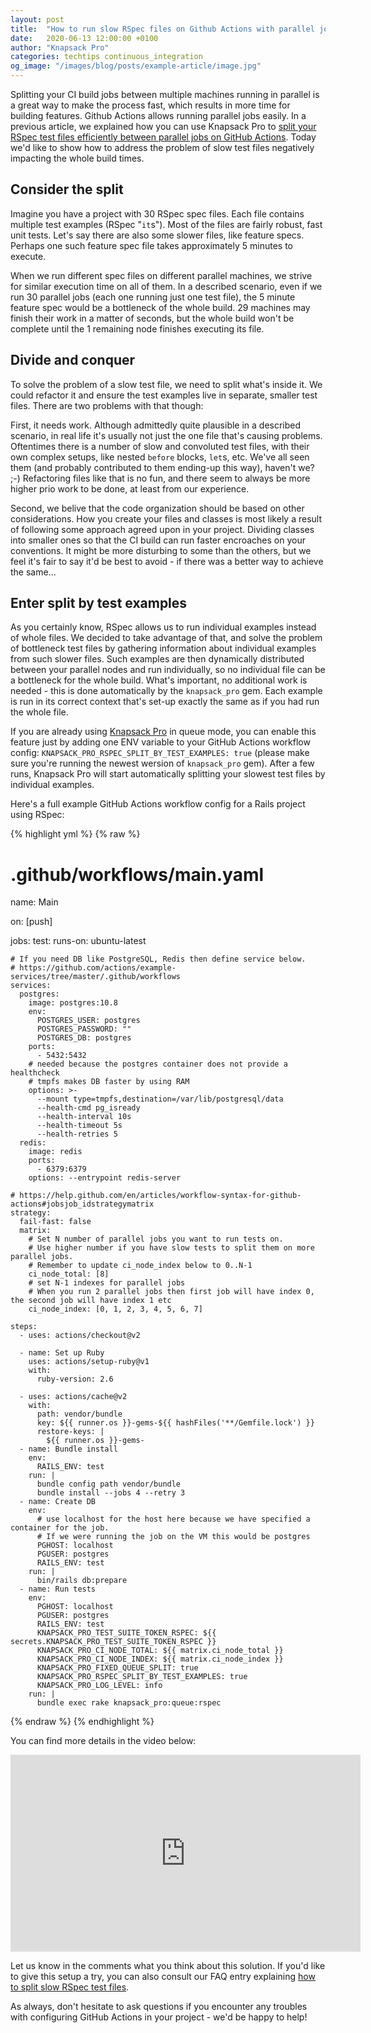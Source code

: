 ```yaml
---
layout: post
title:  "How to run slow RSpec files on Github Actions with parallel jobs by doing an auto split of the spec file by test examples"
date:   2020-06-13 12:00:00 +0100
author: "Knapsack Pro"
categories: techtips continuous_integration
og_image: "/images/blog/posts/example-article/image.jpg"
---
```


Splitting your CI build jobs between multiple machines running in parallel is a great way to make the process fast, which results in more time for building features. Github Actions allows running parallel jobs easily. In a previous article, we explained how you can use Knapsack Pro to [split your RSpec test files efficiently between parallel jobs on GitHub Actions](/2019/how-to-run-rspec-on-github-actions-for-ruby-on-rails-app-using-parallel-jobs). Today we'd like to show how to address the problem of slow test files negatively impacting the whole build times.

## Consider the split

Imagine you have a project with 30 RSpec spec files. Each file contains multiple test examples (RSpec "`it`s"). Most of the files are fairly robust, fast unit tests. Let's say there are also some slower files, like feature specs. Perhaps one such feature spec file takes approximately 5 minutes to execute.

When we run different spec files on different parallel machines, we strive for similar execution time on all of them. In a described scenario, even if we run 30 parallel jobs (each one running just one test file), the 5 minute feature spec would be a bottleneck of the whole build. 29 machines may finish their work in a matter of seconds, but the whole build won't be complete until the 1 remaining node finishes executing its file.

## Divide and conquer

To solve the problem of a slow test file, we need to split what's inside it. We could refactor it and ensure the test examples live in separate, smaller test files. There are two problems with that though:

First, it needs work. Although admittedly quite plausible in a described scenario, in real life it's usually not just the one file that's causing problems. Oftentimes there is a number of slow and convoluted test files, with their own complex setups, like nested `before` blocks, `let`s, etc. We've all seen them (and probably contributed to them ending-up this way), haven't we? ;-) Refactoring files like that is no fun, and there seem to always be more higher prio work to be done, at least from our experience.

Second, we belive that the code organization should be based on other considerations. How you create your files and classes is most likely a result of following some approach agreed upon in your project. Dividing classes into smaller ones so that the CI build can run faster encroaches on your conventions. It might be more disturbing to some than the others, but we feel it's fair to say it'd be best to avoid - if there was a better way to achieve the same...

## Enter split by test examples

As you certainly know, RSpec allows us to run individual examples instead of whole files. We decided to take advantage of that, and solve the problem of bottleneck test files by gathering information about individual examples from such slower files. Such examples are then dynamically distributed between your parallel nodes and run individually, so no individual file can be a bottleneck for the whole build. What's important, no additional work is needed - this is done automatically by the `knapsack_pro` gem. Each example is run in its correct context that's set-up exactly the same as if you had run the whole file.

If you are already using [Knapsack Pro](https://knapsackpro.com?utm_source=docs_knapsackpro&utm_medium=blog_post&utm_campaign=how-to-run-slow-rspec-files-on-github-actions-with-parallel-jobs-by-doing-an-auto-split-of-the-spec-file-by-test-examples) in queue mode, you can enable this feature just by adding one ENV variable to your GitHub Actions workflow config: `KNAPSACK_PRO_RSPEC_SPLIT_BY_TEST_EXAMPLES: true` (please make sure you're running the newest wersion of `knapsack_pro` gem). After a few runs, Knapsack Pro will start automatically splitting your slowest test files by individual examples.

Here's a full example GitHub Actions workflow config for a Rails project using RSpec:

{% highlight yml %}
{% raw %}
# .github/workflows/main.yaml

name: Main

on: [push]

jobs:
  test:
    runs-on: ubuntu-latest

    # If you need DB like PostgreSQL, Redis then define service below.
    # https://github.com/actions/example-services/tree/master/.github/workflows
    services:
      postgres:
        image: postgres:10.8
        env:
          POSTGRES_USER: postgres
          POSTGRES_PASSWORD: ""
          POSTGRES_DB: postgres
        ports:
          - 5432:5432
        # needed because the postgres container does not provide a healthcheck
        # tmpfs makes DB faster by using RAM
        options: >-
          --mount type=tmpfs,destination=/var/lib/postgresql/data
          --health-cmd pg_isready
          --health-interval 10s
          --health-timeout 5s
          --health-retries 5
      redis:
        image: redis
        ports:
          - 6379:6379
        options: --entrypoint redis-server

    # https://help.github.com/en/articles/workflow-syntax-for-github-actions#jobsjob_idstrategymatrix
    strategy:
      fail-fast: false
      matrix:
        # Set N number of parallel jobs you want to run tests on.
        # Use higher number if you have slow tests to split them on more parallel jobs.
        # Remember to update ci_node_index below to 0..N-1
        ci_node_total: [8]
        # set N-1 indexes for parallel jobs
        # When you run 2 parallel jobs then first job will have index 0, the second job will have index 1 etc
        ci_node_index: [0, 1, 2, 3, 4, 5, 6, 7]

    steps:
      - uses: actions/checkout@v2

      - name: Set up Ruby
        uses: actions/setup-ruby@v1
        with:
          ruby-version: 2.6

      - uses: actions/cache@v2
        with:
          path: vendor/bundle
          key: ${{ runner.os }}-gems-${{ hashFiles('**/Gemfile.lock') }}
          restore-keys: |
            ${{ runner.os }}-gems-
      - name: Bundle install
        env:
          RAILS_ENV: test
        run: |
          bundle config path vendor/bundle
          bundle install --jobs 4 --retry 3
      - name: Create DB
        env:
          # use localhost for the host here because we have specified a container for the job.
          # If we were running the job on the VM this would be postgres
          PGHOST: localhost
          PGUSER: postgres
          RAILS_ENV: test
        run: |
          bin/rails db:prepare
      - name: Run tests
        env:
          PGHOST: localhost
          PGUSER: postgres
          RAILS_ENV: test
          KNAPSACK_PRO_TEST_SUITE_TOKEN_RSPEC: ${{ secrets.KNAPSACK_PRO_TEST_SUITE_TOKEN_RSPEC }}
          KNAPSACK_PRO_CI_NODE_TOTAL: ${{ matrix.ci_node_total }}
          KNAPSACK_PRO_CI_NODE_INDEX: ${{ matrix.ci_node_index }}
          KNAPSACK_PRO_FIXED_QUEUE_SPLIT: true
          KNAPSACK_PRO_RSPEC_SPLIT_BY_TEST_EXAMPLES: true
          KNAPSACK_PRO_LOG_LEVEL: info
        run: |
          bundle exec rake knapsack_pro:queue:rspec
{% endraw %}
{% endhighlight %}

You can find more details in the video below:
<iframe width="560" height="315" src="https://www.youtube.com/embed/N7i2FF0DSIw" frameborder="0" allow="accelerometer; autoplay; encrypted-media; gyroscope; picture-in-picture" allowfullscreen></iframe>

Let us know in the comments what you think about this solution. If you'd like to give this setup a try, you can also consult our FAQ entry  explaining [how to split slow RSpec test files](https://knapsackpro.com/faq/question/how-to-split-slow-rspec-test-files-by-test-examples-by-individual-it?utm_source=docs_knapsackpro&utm_medium=blog_post&utm_campaign=how-to-run-slow-rspec-files-on-github-actions-with-parallel-jobs-by-doing-an-auto-split-of-the-spec-file-by-test-examples).

As always, don't hesitate to ask questions if you encounter any troubles with configuring GitHub Actions in your project - we'd be happy to help!
